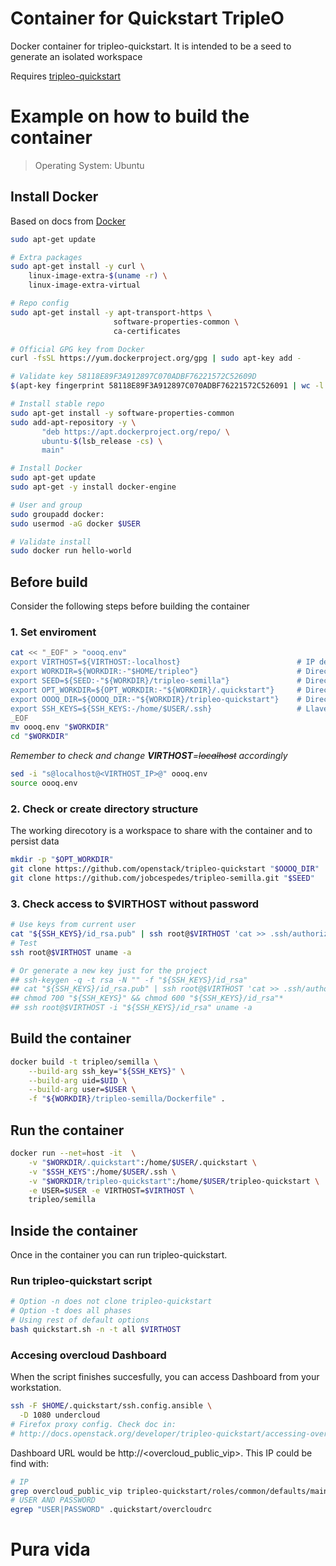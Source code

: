 # Container for Quickstart TripleO
Docker container for tripleo-quickstart. It is intended to be a seed to generate an isolated workspace

Requires [tripleo-quickstart](https://github.com/openstack/tripleo-quickstart)

# Example on how to build the container
> Operating System: Ubuntu

## Install Docker
Based on docs from [Docker](https://docs.docker.com/engine/installation/linux/ubuntu/)
``` bash
sudo apt-get update

# Extra packages
sudo apt-get install -y curl \
    linux-image-extra-$(uname -r) \
    linux-image-extra-virtual

# Repo config
sudo apt-get install -y apt-transport-https \
                       software-properties-common \
                       ca-certificates

# Official GPG key from Docker
curl -fsSL https://yum.dockerproject.org/gpg | sudo apt-key add -

# Validate key 58118E89F3A912897C070ADBF76221572C52609D
$(apt-key fingerprint 58118E89F3A912897C070ADBF76221572C526091 | wc -l | grep -qv 0) && echo Verificado || echo "Error de verificacion"

# Install stable repo
sudo apt-get install -y software-properties-common
sudo add-apt-repository -y \
       "deb https://apt.dockerproject.org/repo/ \
       ubuntu-$(lsb_release -cs) \
       main"

# Install Docker
sudo apt-get update
sudo apt-get -y install docker-engine

# User and group
sudo groupadd docker:
sudo usermod -aG docker $USER

# Validate install
sudo docker run hello-world
```
## Before build
Consider the following steps before building the container

### 1. Set enviroment
``` bash
cat << "_EOF" > "oooq.env"
export VIRTHOST=${VIRTHOST:-localhost}                          # IP de la maqina física para generar ambiente virtual
export WORKDIR=${WORKDIR:-"$HOME/tripleo"}                      # Directorio de trabajo
export SEED=${SEED:-"${WORKDIR}/tripleo-semilla"}               # Directorio de este repo
export OPT_WORKDIR=${OPT_WORKDIR:-"${WORKDIR}/.quickstart"}     # Directorio de despliegue de oooq
export OOOQ_DIR=${OOOQ_DIR:-"${WORKDIR}/tripleo-quickstart"}    # Directorio del repo de oooq
export SSH_KEYS=${SSH_KEYS:-/home/$USER/.ssh}                   # Llave ssh para autenticación sin contraseña
_EOF
mv oooq.env "$WORKDIR"
cd "$WORKDIR"
```
*Remember to check and change **VIRTHOST**=~~localhost~~ accordingly*
``` bash
sed -i "s@localhost@<VIRTHOST_IP>@" oooq.env
source oooq.env
```
### 2. Check or create directory structure
The working direcotory is a workspace to share with the container and to persist data
``` bash
mkdir -p "$OPT_WORKDIR"
git clone https://github.com/openstack/tripleo-quickstart "$OOOQ_DIR"
git clone https://github.com/jobcespedes/tripleo-semilla.git "$SEED"
```
### 3. Check access to $VIRTHOST without password
``` bash
# Use keys from current user
cat "${SSH_KEYS}/id_rsa.pub" | ssh root@$VIRTHOST 'cat >> .ssh/authorized_keys'
# Test
ssh root@$VIRTHOST uname -a

# Or generate a new key just for the project
## ssh-keygen -q -t rsa -N "" -f "${SSH_KEYS}/id_rsa"
## cat "${SSH_KEYS}/id_rsa.pub" | ssh root@$VIRTHOST 'cat >> .ssh/authorized_keys'
## chmod 700 "${SSH_KEYS}" && chmod 600 "${SSH_KEYS}/id_rsa"*
## ssh root@$VIRTHOST -i "${SSH_KEYS}/id_rsa" uname -a
```
## Build the container
``` bash
docker build -t tripleo/semilla \
    --build-arg ssh_key="${SSH_KEYS}" \
    --build-arg uid=$UID \
    --build-arg user=$USER \
    -f "${WORKDIR}/tripleo-semilla/Dockerfile" .
```
## Run the container
``` bash
docker run --net=host -it  \
    -v "$WORKDIR/.quickstart":/home/$USER/.quickstart \
    -v "$SSH_KEYS":/home/$USER/.ssh \
    -v "$WORKDIR/tripleo-quickstart":/home/$USER/tripleo-quickstart \
    -e USER=$USER -e VIRTHOST=$VIRTHOST \
    tripleo/semilla
```
## Inside the container
Once in the container you can run tripleo-quickstart.
### Run tripleo-quickstart script
``` bash
# Option -n does not clone tripleo-quickstart
# Option -t does all phases
# Using rest of default options
bash quickstart.sh -n -t all $VIRTHOST
```
### Accesing overcloud Dashboard
When the script finishes succesfully, you can access Dashboard from your workstation.
``` bash
ssh -F $HOME/.quickstart/ssh.config.ansible \
  -D 1080 undercloud
# Firefox proxy config. Check doc in:
# http://docs.openstack.org/developer/tripleo-quickstart/accessing-overcloud.html#using-firefox
```
Dashboard URL would be http://\<overcloud\_public\_vip\>. This IP could be find with:
``` bash
# IP
grep overcloud_public_vip tripleo-quickstart/roles/common/defaults/main.yml
# USER AND PASSWORD
egrep "USER|PASSWORD" .quickstart/overcloudrc
```
# Pura vida
